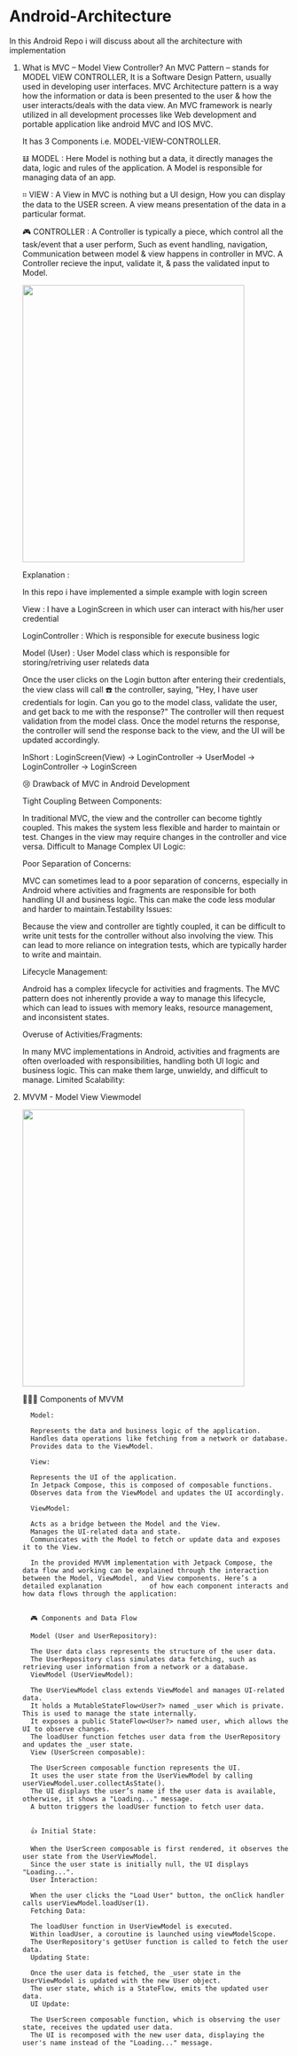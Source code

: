 # Android-Architecture

In this Android Repo i will discuss about all the architecture with implementation 

1.
   What is MVC – Model View Controller?
   An MVC Pattern – stands for MODEL VIEW CONTROLLER, It is a Software Design Pattern, usually used in developing user interfaces.
   MVC Architecture pattern is a way how the information or data is been presented to the user & how the user interacts/deals with the data view.
   An MVC framework is nearly utilized in all development processes like Web development and portable application like android MVC and IOS MVC.

    It has 3 Components i.e. MODEL-VIEW-CONTROLLER.
  
    𝌭 MODEL :
    Here Model is nothing but a data, it directly manages the data, logic and rules of the application.
    A Model is responsible for managing data of an app.
    
    ⌗ VIEW : 
    A View in MVC is nothing but a UI design, How you can display the data to the USER screen.
    A view means presentation of the data in a particular format.
    
    🎮 CONTROLLER : 
    A Controller is typically a piece, which control all the task/event that a user perform, Such as event handling, navigation, Communication between model & view happens in controller in MVC.
    A Controller recieve the input, validate it, & pass the validated input to Model.


   <img src="https://github.com/rajupraaa1234/Android-Architecture-/assets/48593134/832010de-96f7-4197-99f7-71baeab2809e" width="400" height="500" />

   Explanation :
   

   In this repo i have implemented a simple example with login screen

   View : I have a LoginScreen in which user can interact with his/her user credential
  
   LoginController : Which is responsible for execute business logic
  
   Model (User) : User Model class which is responsible for storing/retriving user relateds data

   Once the user clicks on the Login button after entering their credentials, the view class will call ☎️ the controller, saying, "Hey, I have user credentials for login. Can you go to the model class, validate the 
   user, and get back to me with the response?" The controller will then request validation from the model class. Once the model returns the response, the controller will send the response back to the view, and the UI 
   will be updated accordingly.

   InShort : LoginScreen(View) -> LoginController -> UserModel -> LoginController -> LoginScreen

 
   😢 Drawback of MVC in Android Development

   Tight Coupling Between Components:
      
   In traditional MVC, the view and the controller can become tightly coupled. This makes the system less flexible and harder to maintain or test. Changes in the view may require changes in the controller and vice 
   versa. Difficult to Manage Complex UI Logic:

   Poor Separation of Concerns:
      
   MVC can sometimes lead to a poor separation of concerns, especially in Android where activities and fragments are responsible for both handling UI and business logic. This can make the code less modular and harder 
   to maintain.Testability Issues:
      
   Because the view and controller are tightly coupled, it can be difficult to write unit tests for the controller without also involving the view. This can lead to more reliance on integration tests, which are 
   typically harder to write and maintain.

   Lifecycle Management:
      
   Android has a complex lifecycle for activities and fragments. The MVC pattern does not inherently provide a way to manage this lifecycle, which can lead to issues with memory leaks, resource management, and 
   inconsistent states.

   Overuse of Activities/Fragments:

   In many MVC implementations in Android, activities and fragments are often overloaded with responsibilities, handling both UI logic and business logic. This can make them large, unwieldy, and difficult to manage.
   Limited Scalability:


2. MVVM - Model View Viewmodel

      <img src="https://github.com/rajupraaa1234/Android-Architecture-/assets/48593134/d00c2472-20d7-44f7-8765-3e58fa413f7f" width="400" height="500" />

      🧑🏽‍💻 Components of MVVM

         Model:

         Represents the data and business logic of the application.
         Handles data operations like fetching from a network or database.
         Provides data to the ViewModel.
   
         View:

         Represents the UI of the application.
         In Jetpack Compose, this is composed of composable functions.
         Observes data from the ViewModel and updates the UI accordingly.
   
         ViewModel:
         
         Acts as a bridge between the Model and the View.
         Manages the UI-related data and state.
         Communicates with the Model to fetch or update data and exposes it to the View.

         In the provided MVVM implementation with Jetpack Compose, the data flow and working can be explained through the interaction between the Model, ViewModel, and View components. Here’s a detailed explanation            of how each component interacts and how data flows through the application:


         🎮 Components and Data Flow
   
         Model (User and UserRepository):
         
         The User data class represents the structure of the user data.
         The UserRepository class simulates data fetching, such as retrieving user information from a network or a database.
         ViewModel (UserViewModel):
         
         The UserViewModel class extends ViewModel and manages UI-related data.
         It holds a MutableStateFlow<User?> named _user which is private. This is used to manage the state internally.
         It exposes a public StateFlow<User?> named user, which allows the UI to observe changes.
         The loadUser function fetches user data from the UserRepository and updates the _user state.
         View (UserScreen composable):
         
         The UserScreen composable function represents the UI.
         It uses the user state from the UserViewModel by calling userViewModel.user.collectAsState().
         The UI displays the user’s name if the user data is available, otherwise, it shows a "Loading..." message.
         A button triggers the loadUser function to fetch user data.


         👍 Initial State:

         When the UserScreen composable is first rendered, it observes the user state from the UserViewModel.
         Since the user state is initially null, the UI displays "Loading...".
         User Interaction:
         
         When the user clicks the "Load User" button, the onClick handler calls userViewModel.loadUser(1).
         Fetching Data:
         
         The loadUser function in UserViewModel is executed.
         Within loadUser, a coroutine is launched using viewModelScope.
         The UserRepository's getUser function is called to fetch the user data.
         Updating State:
         
         Once the user data is fetched, the _user state in the UserViewModel is updated with the new User object.
         The user state, which is a StateFlow, emits the updated user data.
         UI Update:
         
         The UserScreen composable function, which is observing the user state, receives the updated user data.
         The UI is recomposed with the new user data, displaying the user's name instead of the "Loading..." message.

           
     

  
 
